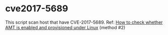 # cve2017-5689

This script scan host that have CVE-2017-5689.
Ref: [How to check whether AMT is enabled and provisioned under Linux](https://www.cyberciti.biz/tips/my-10-unix-command-line-mistakes.html) (method #2)
